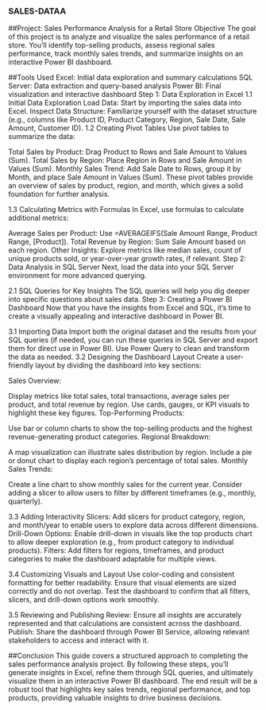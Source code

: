 ### SALES-DATAA
##Project: Sales Performance Analysis for a Retail Store
Objective
The goal of this project is to analyze and visualize the sales performance of a retail store. You’ll identify top-selling products, assess regional sales performance, track monthly sales trends, and summarize insights on an interactive Power BI dashboard.

##Tools Used
Excel: Initial data exploration and summary calculations
SQL Server: Data extraction and query-based analysis
Power BI: Final visualization and interactive dashboard
Step 1: Data Exploration in Excel
1.1 Initial Data Exploration
Load Data: Start by importing the sales data into Excel.
Inspect Data Structure: Familiarize yourself with the dataset structure (e.g., columns like Product ID, Product Category, Region, Sale Date, Sale Amount, Customer ID).
1.2 Creating Pivot Tables
Use pivot tables to summarize the data:

Total Sales by Product: Drag Product to Rows and Sale Amount to Values (Sum).
Total Sales by Region: Place Region in Rows and Sale Amount in Values (Sum).
Monthly Sales Trend: Add Sale Date to Rows, group it by Month, and place Sale Amount in Values (Sum).
These pivot tables provide an overview of sales by product, region, and month, which gives a solid foundation for further analysis.

1.3 Calculating Metrics with Formulas
In Excel, use formulas to calculate additional metrics:

Average Sales per Product: Use =AVERAGEIFS(Sale Amount Range, Product Range, [Product]).
Total Revenue by Region: Sum Sale Amount based on each region.
Other Insights: Explore metrics like median sales, count of unique products sold, or year-over-year growth rates, if relevant.
Step 2: Data Analysis in SQL Server
Next, load the data into your SQL Server environment for more advanced querying.

2.1 SQL Queries for Key Insights
The SQL queries will help you dig deeper into specific questions about sales data.
Step 3: Creating a Power BI Dashboard
Now that you have the insights from Excel and SQL, it’s time to create a visually appealing and interactive dashboard in Power BI.

3.1 Importing Data
Import both the original dataset and the results from your SQL queries (if needed, you can run these queries in SQL Server and export them for direct use in Power BI).
Use Power Query to clean and transform the data as needed.
3.2 Designing the Dashboard Layout
Create a user-friendly layout by dividing the dashboard into key sections:

Sales Overview:

Display metrics like total sales, total transactions, average sales per product, and total revenue by region.
Use cards, gauges, or KPI visuals to highlight these key figures.
Top-Performing Products:

Use bar or column charts to show the top-selling products and the highest revenue-generating product categories.
Regional Breakdown:

A map visualization can illustrate sales distribution by region.
Include a pie or donut chart to display each region’s percentage of total sales.
Monthly Sales Trends:

Create a line chart to show monthly sales for the current year.
Consider adding a slicer to allow users to filter by different timeframes (e.g., monthly, quarterly).

3.3 Adding Interactivity
Slicers: Add slicers for product category, region, and month/year to enable users to explore data across different dimensions.
Drill-Down Options: Enable drill-down in visuals like the top products chart to allow deeper exploration (e.g., from product category to individual products).
Filters: Add filters for regions, timeframes, and product categories to make the dashboard adaptable for multiple views.

3.4 Customizing Visuals and Layout
Use color-coding and consistent formatting for better readability.
Ensure that visual elements are sized correctly and do not overlap.
Test the dashboard to confirm that all filters, slicers, and drill-down options work smoothly.

3.5 Reviewing and Publishing
Review: Ensure all insights are accurately represented and that calculations are consistent across the dashboard.
Publish: Share the dashboard through Power BI Service, allowing relevant stakeholders to access and interact with it.

##Conclusion
This guide covers a structured approach to completing the sales performance analysis project. By following these steps, you’ll generate insights in Excel, refine them through SQL queries, and ultimately visualize them in an interactive Power BI dashboard. The end result will be a robust tool that highlights key sales trends, regional performance, and top products, providing valuable insights to drive business decisions.
